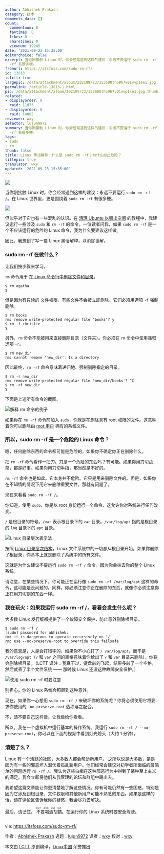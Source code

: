 ```yaml
---
author: Abhishek Prakash
category: 技术
comments_data: []
count:
  commentnum: 0
  favtimes: 0
  likes: 0
  sharetimes: 0
  viewnum: 19245
date: '2021-09-23 15:35:00'
editorchoice: false
excerpt: 当你刚接触 Linux 时，你会经常遇到这样的建议：永远不要运行 sudo rm -rf /。在 Linux 世界里，更是围绕着 sudo rm
  -rf 有很多梗。
fromurl: https://itsfoss.com/sudo-rm-rf/
id: 13813
islctt: true
largepic: /data/attachment/album/202109/23/153600tho9h7v01vvp1se1.jpg
permalink: /article-13813-1.html
pic: /data/attachment/album/202109/23/153600tho9h7v01vvp1se1.jpg.thumb.jpg
related:
- displayorder: 0
  raid: 11873
- displayorder: 0
  raid: 14085
reviewer: wxy
selector: lujun9972
summary: 当你刚接触 Linux 时，你会经常遇到这样的建议：永远不要运行 sudo rm -rf /。在 Linux 世界里，更是围绕着 sudo rm
  -rf 有很多梗。
tags:
- sudo
- rm
thumb: false
title: Linux 黑话解释：什么是 sudo rm -rf？为什么如此危险？
titlepic: true
translator: wxy
updated: '2021-09-23 15:35:00'
---
```


![](/data/attachment/album/202109/23/153600tho9h7v01vvp1se1.jpg)


当你刚接触 Linux 时，你会经常遇到这样的建议：永远不要运行 `sudo rm -rf /`。在 Linux 世界里，更是围绕着 `sudo rm -rf` 有很多梗。


![](/data/attachment/album/202109/23/153600bq7aoqqall6usbqf.gif)


但似乎对于它也有一些混乱的认识。在 [清理 Ubuntu 以腾出空间](https://itsfoss.com/free-up-space-ubuntu-linux/) 的教程中，我建议运行一些涉及 `sudo` 和 `rm -rf` 的命令。一位读者问我，如果 `sudo rm -rf` 是一个不应该运行的危险的 Linux 命令，我为什么要建议这样做。


因此，我想到了写一篇 Linux 黑话解释，以消除误解。


### sudo rm -rf 在做什么？


让我们按步骤来学习。


`rm` 命令用于 [在 Linux 命令行中删除文件和目录](https://linuxhandbook.com/remove-files-directories/)。



```
$ rm agatha
$

```

但是因为有只读的 [文件权限](https://linuxhandbook.com/linux-file-permissions/)，有些文件不会被立即删除。它们必须用选项 `-f` 强制删除。



```
$ rm books
rm: remove write-protected regular file 'books'? y
$ rm -f christie
$

```

另外，`rm` 命令不能被用来直接删除目录（文件夹）。你必须在 `rm` 命令中使用递归选项 `-r`。



```
$ rm new_dir
rm: cannot remove 'new_dir': Is a directory

```

因此最终，`rm -rf` 命令意味着递归地、强制删除指定的目录。



```
$ rm -r new_dir
rm: remove write-protected regular file 'new_dir/books'? ^C
$ rm -rf new_dir
$

```

下面是上述所有命令的截图。


![解释 rm 命令的例子](/data/attachment/album/202109/23/153602c8niw9i9whzl172h.png)


如果你在 `rm -rf` 命令前加入 `sudo`，你就是在删除具有 root 权限的文件。这意味着你可以删除由 [root 用户](https://itsfoss.com/root-user-ubuntu/) 拥有的系统文件。


### 所以，sudo rm -rf 是一个危险的 Linux 命令？


嗯，任何删除东西的命令都可能是危险的，如果你不确定你正在删除什么。


把 `rm -rf` 命令看作一把刀。刀是一个危险的东西吗？有可能。如果你用刀切蔬菜，那是好事。如果你用刀切手指，那当然是不好的。


`rm -rf` 命令也是如此。它本身并不危险。它只是用来删除文件的。但是，如果你在不知情的情况下用它来删除重要文件，那就有问题了。


现在来看看 `sudo rm -rf /`。


你知道，使用 `sudo`，你是以 root 身份运行一个命令，这允许你对系统进行任何改变。


`/` 是根目录的符号。`/var` 表示根目录下的 `var` 目录。`/var/log/apt` 指的是根目录的 `log` 目录下的 `apt` 目录。


![Linux 目录层次表示法](/data/attachment/album/202109/23/153604qz67k794y89pl9az.png)


按照 [Linux 目录层次结构](https://linuxhandbook.com/linux-directory-structure/)，Linux 文件系统中的一切都从根目录开始。如果你删除了根目录，你基本上就是删除了系统中的所有文件。


这就是为什么建议不要运行 `sudo rm -rf /` 命令，因为你会抹去你的整个 Linux 系统。


请注意，在某些情况下，你可能正在运行像 `sudo rm -rf /var/log/apt` 这样的命令，这可能是没问题的。同样，你必须注意你正在删除的东西，就像你必须注意你正在用刀切割的东西一样。


### 我在玩火：如果我运行 sudo rm -rf /，看看会发生什么呢？


大多数 Linux 发行版都提供了一个故障安全保护，防止意外删除根目录。



```
$ sudo rm -rf /
[sudo] password for abhishek:
rm: it is dangerous to operate recursively on '/'
rm: use --no-preserve-root to override this failsafe

```

我的意思是，人是会打错字的，如果你不小心打了 `/ var/log/apt`，而不是 `/var/log/apt`（`/` 和 `var` 之间的空格意味着你给出了 `/` 和 `var` 目录来删除），你将会删除根目录。（LCTT 译注：我真干过，键盘敲的飞起，结果多敲了一个空格，然后就丢了半个文件系统 —— 那时候 Linux 还没这种故障安全保护。）


![使用 sudo rm -rf 时要注意](/data/attachment/album/202109/23/153606vnxeqcbggzgxddnn.png)


别担心。你的 Linux 系统会照顾到这种意外。


现在，如果你一心想用 `sudo rm -rf /` 来破坏你的系统呢？你将必须使用它将要求你使用的 `-no-preserve-root` 选项与之配合。


不，请不要自己这样做。让我做给你看看。


所以，我在一个虚拟机中运行基本的操作系统。我运行 `sudo rm -rf / --no-preserve-root`，你可以在下面的视频中看到灯光熄灭（大约 1 分钟）。






### 清楚了么？


Linux 有一个活跃的社区，大多数人都会帮助新用户。 之所以说是大多数，是是因为有一些的邪恶坏人潜伏着捣乱新用户。他们经常会建议对初学者所面临的最简单的问题运行 `rm -rf /`。我认为这些白痴在这种邪恶行为中得到了某种至上主义的满足。我会立即将他们从我管理的论坛和群组中踢出去。


我希望这篇文章能让你更清楚地了解这些情况。你有可能仍然有一些困惑，特别是因为它涉及到根目录、文件权限和其他新用户可能不熟悉的东西。如果是这样的话，请在评论区告诉我你的疑惑，我会尽力去解决。


最后，请记住。<ruby> 不要喝酒胡搞 <rt>  Don’t drink and root </rt></ruby>。在运行你的 Linux 系统时要安全驾驶。




---


via: <https://itsfoss.com/sudo-rm-rf/>


作者：[Abhishek Prakash](https://itsfoss.com/author/abhishek/) 选题：[lujun9972](https://github.com/lujun9972) 译者：[wxy](https://github.com/wxy) 校对：[wxy](https://github.com/wxy)


本文由 [LCTT](https://github.com/LCTT/TranslateProject) 原创编译，[Linux中国](https://linux.cn/) 荣誉推出